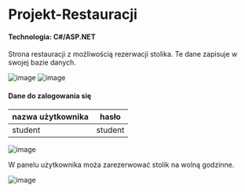 # Projekt-Restauracji

#### Technologia: C#/ASP.NET
Strona restauracji z możliwością rezerwacji stolika. Te dane zapisuje w swojej bazie danych.

![image](https://github.com/user-attachments/assets/4511804c-3f9d-48d0-a53a-0f1ae07f840e)
![image](https://github.com/user-attachments/assets/72d00194-7d4c-415b-8e8b-06abda5c5aa9)

#### Dane do zalogowania się
| nazwa użytkownika | hasło |
| ----------------- | ----- |
| student           | student |

![image](https://github.com/user-attachments/assets/2fb621b1-ba25-4e2d-85b8-04c9b9910f2d)

W panelu użytkownika moża zarezerwować stolik na wolną godzinne.

![image](https://github.com/user-attachments/assets/12c30aa8-2b81-4e5d-8362-09a9125c6ea1)
